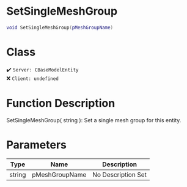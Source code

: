 # SetSingleMeshGroup
```lua
void SetSingleMeshGroup(pMeshGroupName)
```
# Class
✔️ `Server: CBaseModelEntity`  
❌ `Client: undefined`  

# Function Description
SetSingleMeshGroup( string ): Set a single mesh group for this entity.
# Parameters
Type|Name|Description
--|--|--
string|pMeshGroupName|No Description Set
